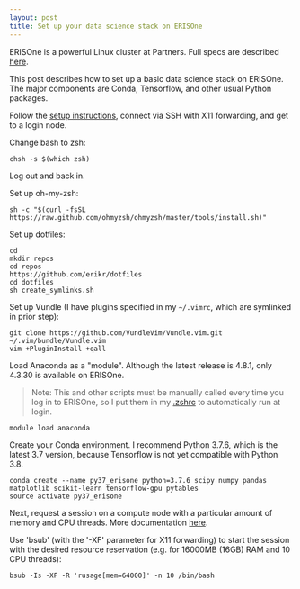```yaml
---
layout: post
title: Set up your data science stack on ERISOne
---
```


ERISOne is a powerful Linux cluster at Partners. Full specs are described [here](https://rc.partners.org/research-apps-and-services/boilerplates-templates/it-infrastructure#citing-eris).

This post describes how to set up a basic data science stack on ERISOne. The major components are Conda, Tensorflow, and other usual Python packages.

Follow the [setup instructions](https://rc.partners.org/kb/article/2814), connect via SSH with X11 forwarding, and get to a login node.

Change bash to zsh:
```
chsh -s $(which zsh)
```

Log out and back in.  

Set up oh-my-zsh:
```
sh -c "$(curl -fsSL https://raw.github.com/ohmyzsh/ohmyzsh/master/tools/install.sh)"
```

Set up dotfiles:
```
cd
mkdir repos
cd repos
https://github.com/erikr/dotfiles
cd dotfiles
sh create_symlinks.sh
```

Set up Vundle (I have plugins specified in my `~/.vimrc`, which are symlinked in prior step):
```
git clone https://github.com/VundleVim/Vundle.vim.git ~/.vim/bundle/Vundle.vim
vim +PluginInstall +qall
```

Load Anaconda as a "module". Although the latest release is 4.8.1, only 4.3.30 is available on ERISOne.
> Note: This and other scripts must be manually called every time you log in to ERISOne, so I put them in my [.zshrc](https://github.com/erikr/dotfiles/blob/master/.zshrc) to automatically run at login.

```
module load anaconda
```

Create your Conda environment. I recommend Python 3.7.6, which is the latest 3.7 version, because Tensorflow is not yet compatible with Python 3.8.

```
conda create --name py37_erisone python=3.7.6 scipy numpy pandas matplotlib scikit-learn tensorflow-gpu pytables  
source activate py37_erisone
```

Next, request a session on a compute node with a particular amount of memory and CPU threads. More documentation [here](https://rc.partners.org/kb/article/2680).  

Use 'bsub' (with the '-XF' parameter for X11 forwarding) to start the session with the desired resource reservation (e.g. for 16000MB (16GB) RAM and 10 CPU threads):

```
bsub -Is -XF -R 'rusage[mem=64000]' -n 10 /bin/bash
```

